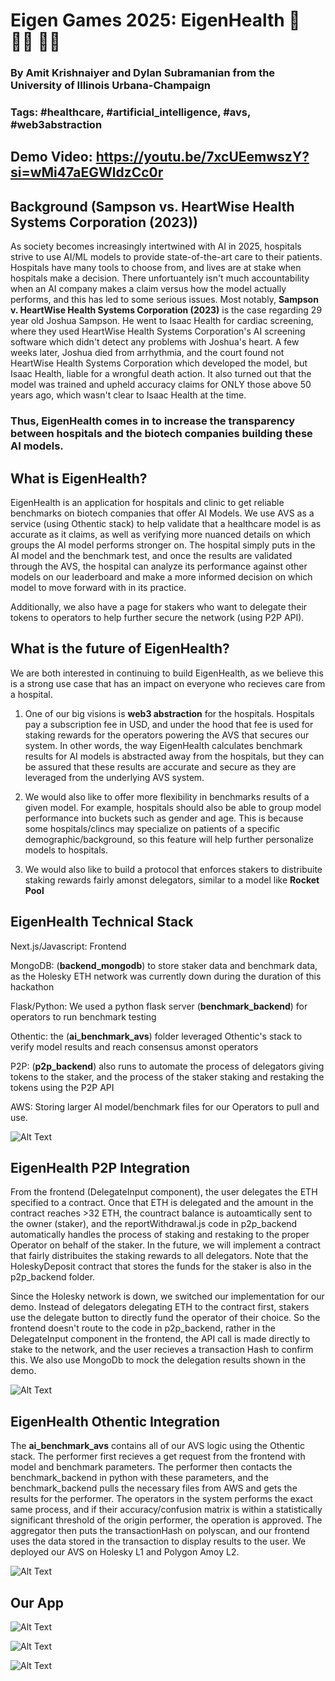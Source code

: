 # Eigen Games 2025: EigenHealth 🏥 👨‍⚕️ 👩‍⚕️

### By Amit Krishnaiyer and Dylan Subramanian from the University of Illinois Urbana-Champaign

### Tags: #healthcare, #artificial_intelligence, #avs, #web3abstraction

## Demo Video: https://youtu.be/7xcUEemwszY?si=wMi47aEGWldzCc0r

## Background (Sampson vs. HeartWise Health Systems Corporation (2023))

As society becomes increasingly intertwined with AI in 2025, hospitals strive to use AI/ML models to provide state-of-the-art care to their patients. Hospitals have many tools to choose from, and lives are at stake when hospitals make a decision. There unfortuantely isn't much accountability when an AI company makes a claim versus how the model actually performs, and this has led to some serious issues. Most notably, **Sampson v. HeartWise Health Systems Corporation (2023)** is the case regarding 29 year old Joshua Sampson. He went to Isaac Health for cardiac screening, where they used HeartWise Health Systems Corporation's AI screening software which didn't detect any problems with Joshua's heart. A few weeks later, Joshua died from arrhythmia, and the court found not HeartWise Health Systems Corporation which developed the model, but Isaac Health, liable for a wrongful death action. It also turned out that the model was trained and upheld accuracy claims for ONLY those above 50 years ago, which wasn't clear to Isaac Health at the time. 

### Thus, EigenHealth comes in to increase the transparency between hospitals and the biotech companies building these AI models. 

## What is EigenHealth?

EigenHealth is an application for hospitals and clinic to get reliable benchmarks on biotech companies that offer AI Models. We use AVS as a service (using Othentic stack) to help validate that a healthcare model is as accurate as it claims, as well as verifying more nuanced details on which groups the AI model performs stronger on. The hospital simply puts in the AI model and the benchmark test, and once the results are validated through the AVS, the hospital can analyze its performance against other models on our leaderboard and make a more informed decision on which model to move forward with in its practice. 

Additionally, we also have a page for stakers who want to delegate their tokens to operators to help further secure the network (using P2P API). 

## What is the future of EigenHealth?

We are both interested in continuing to build EigenHealth, as we believe this is a strong use case that has an impact on everyone who recieves care from a hospital. 

1) One of our big visions is **web3 abstraction** for the hospitals. Hospitals pay a subscription fee in USD, and under the hood that fee is used for staking rewards for the operators powering the AVS that secures our system. In other words, the way EigenHealth calculates benchmark results for AI models is abstracted away from the hospitals, but they can be assured that these results are accurate and secure as they are leveraged from the underlying AVS system.

2) We would also like to offer more flexibility in benchmarks results of a given model. For example, hospitals should also be able to group model performance into buckets such as gender and age. This is because some hospitals/clincs may specialize on patients of a specific demographic/background, so this feature will help further personalize models to hospitals.

3) We would also like to build a protocol that enforces stakers to distribuite staking rewards fairly amonst delegators, similar to a model like **Rocket Pool**

## EigenHealth Technical Stack

Next.js/Javascript: Frontend

MongoDB: (**backend_mongodb**) to store staker data and benchmark data, as the Holesky ETH network was currently down during the duration of this hackathon

Flask/Python: We used a python flask server (**benchmark_backend**) for operators to run benchmark testing

Othentic: the (**ai_benchmark_avs**) folder leveraged Othentic's stack to verify model results and reach consensus amonst operators

P2P: (**p2p_backend**) also runs to automate the process of delegators giving tokens to the staker, and the process of the staker staking and restaking the tokens using the P2P API

AWS: Storing larger AI model/benchmark files for our Operators to pull and use.

![Alt Text](images/tech_stack.png)



## EigenHealth P2P Integration

From the frontend (DelegateInput component), the user delegates the ETH specified to a contract. Once that ETH is delegated and the amount in the contract reaches >32 ETH, the countract balance is autoamtically sent to the owner (staker), and the reportWithdrawal.js code in p2p_backend automatically handles the process of staking and restaking to the proper Operator on behalf of the staker. In the future, we will implement a contract that fairly distribuites the staking rewards to all delegators. Note that the HoleskyDeposit contract that stores the funds for the staker is also in the p2p_backend folder.

Since the Holesky network is down, we switched our implementation for our demo. Instead of delegators delegating ETH to the contract first, stakers use the delegate button to directly fund the operator of their choice. So the frontend doesn't route to the code in p2p_backend, rather in the DelegateInput component in the frontend, the API call is made directly to stake to the network, and the user recieves a transaction Hash to confirm this. We also use MongoDb to mock the delegation results shown in the demo. 

![Alt Text](images/p2p.png)

## EigenHealth Othentic Integration

The **ai_benchmark_avs** contains all of our AVS logic using the Othentic stack. The performer first recieves a get request from the frontend with model and benchmark parameters. The performer then contacts the benchmark_backend in python with these parameters, and the benchmark_backend pulls the necessary files from AWS and gets the results for the performer. The operators in the system performs the exact same process, and if their accuracy/confusion matrix is within a statistically significant threshold of the origin performer, the operation is approved. The aggregator then puts the transactionHash on polyscan, and our frontend uses the data stored in the transaction to display results to the user. We deployed our AVS on Holesky L1 and Polygon Amoy L2. 

![Alt Text](images/othentic.png)

## Our App

![Alt Text](images/delegate.png)

![Alt Text](images/leaderboard.png)

![Alt Text](images/delegate_pop_up.png)

